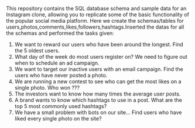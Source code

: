 This repository contains the SQL database schema and sample data for an Instagram clone, allowing you to replicate some of the basic functionality of the popular social media platform. Here we create the schemas/tables for users,photos,comments,likes,followers,hashtags.Inserted the datas for all the schemas and performed the tasks given:
1. We want to reward our users who have been around the longest. Find the 5 oldest users.
2. What day of the week do most users register on? We need to figure out when to schedule an ad campaign.
3. We want to target our inactive users with an email campaign. Find the users who have never posted a photo.
4. We are running a new contest to see who can get the most likes on a single photo. Who won ???
5. The investors want to know how many times the average user posts.
6. A brand wants to know which hashtags to use in a post. What are the top 5 most commonly used hashtags?
7. We have a small problem with bots on our site… Find users who have liked every single photo on the site? 
